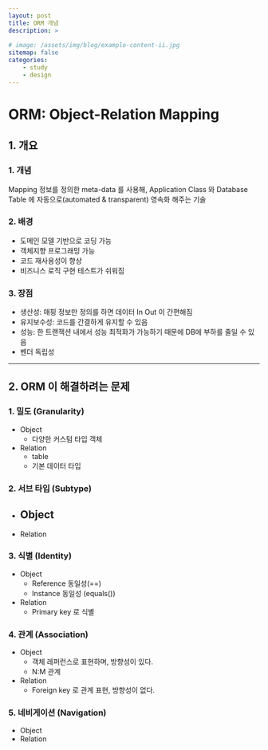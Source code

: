```yaml
---
layout: post
title: ORM 개념 
description: >
  
# image: /assets/img/blog/example-content-ii.jpg
sitemap: false
categories: 
    - study
    - design
---
```



# ORM: Object-Relation Mapping 

## 1. 개요 
### 1. 개념 
Mapping 정보를 정의한 meta-data 를 사용해, Application Class 와 Database Table 에 자동으로(automated & transparent) 영속화 해주는 기술 

### 2. 배경 
- 도메인 모델 기반으로 코딩 가능 
- 객체지향 프로그래밍 가능 
- 코드 재사용성이 향상 
- 비즈니스 로직 구현 테스트가 쉬워짐 

### 3. 장점
- 생산성: 매핑 정보만 정의를 하면 데이터 In Out 이 간편해짐 
- 유지보수성: 코드를 간결하게 유지할 수 있음 
- 성능: 한 트랜잭션 내에서 성능 최적화가 가능하기 때문에 DB에 부하를 줄일 수 있음 
- 벤더 독립성

---

## 2. ORM 이 해결하려는 문제 

### 1. 밀도 (Granularity) 
* Object
    - 다양한 커스텀 타입 객체 
* Relation 
    - table
    - 기본 데이터 타입 

### 2. 서브 타입 (Subtype) 
* Object 
    - 
* Relation 

### 3. 식별 (Identity) 
* Object 
    - Reference 동일성(==)
    - Instance 동일성 (equals()) 
* Relation 
    - Primary key 로 식별 

### 4. 관계 (Association) 
* Object 
    - 객체 레퍼런스로 표현하며, 방향성이 있다.
    - N:M 관계 
* Relation 
    - Foreign key 로 관계 표현, 방향성이 없다. 

### 5. 네비게이션 (Navigation) 
* Object 
* Relation 